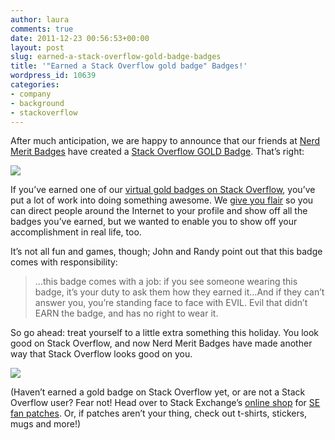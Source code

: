 ```yaml
---
author: laura
comments: true
date: 2011-12-23 00:56:53+00:00
layout: post
slug: earned-a-stack-overflow-gold-badge-badges
title: '"Earned a Stack Overflow gold badge" Badges!'
wordpress_id: 10639
categories:
- company
- background
- stackoverflow
---
```


After much anticipation, we are happy to announce that our friends at [Nerd Merit Badges](http://www.nerdmeritbadges.com/) have created a [Stack Overflow GOLD Badge](http://www.nerdmeritbadges.com/products/stack-overflow-gold). That’s right:

[![](http://blog.stackoverflow.com/wp-content/uploads/stackoverflow-gold-badge.png)](http://www.nerdmeritbadges.com/products/stack-overflow-gold)

If you’ve earned one of our [virtual gold badges on Stack Overflow](http://stackoverflow.com/badges?tab=general&filter=gold), you’ve put a lot of work into doing something awesome. We [give you flair](http://blog.stackoverflow.com/2010/09/flair-now-even-flairier/) so you can direct people around the Internet to your profile and show off all the badges you’ve earned, but we wanted to enable you to show off your accomplishment in real life, too.

It’s not all fun and games, though; John and Randy point out that this badge comes with responsibility:



<blockquote>…this badge comes with a job: if you see someone wearing this badge, it’s your duty to ask them how they earned it…And if they can’t answer you, you’re standing face to face with EVIL. Evil that didn’t EARN the badge, and has no right to wear it.</blockquote>



So go ahead: treat yourself to a little extra something this holiday. You look good on Stack Overflow, and now Nerd Merit Badges have made another way that Stack Overflow looks good on you.

[![](http://blog.stackoverflow.com/wp-content/uploads/nerdmeritbadges1.png)](http://www.nerdmeritbadges.com)

(Haven’t earned a gold badge on Stack Overflow yet, or are not a Stack Overflow user? Fear not! Head over to Stack Exchange’s [online shop](http://shop.stackexchange.com/) for [SE fan patches](http://shop.stackexchange.com/collections/frontpage/products/stack-exchange-fan-badge). Or, if patches aren’t your thing, check out t-shirts, stickers, mugs and more!)
